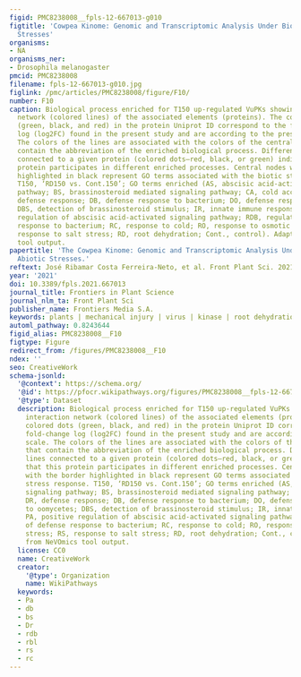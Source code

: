 ```yaml
---
figid: PMC8238008__fpls-12-667013-g010
figtitle: 'Cowpea Kinome: Genomic and Transcriptomic Analysis Under Biotic and Abiotic
  Stresses'
organisms:
- NA
organisms_ner:
- Drosophila melanogaster
pmcid: PMC8238008
filename: fpls-12-667013-g010.jpg
figlink: /pmc/articles/PMC8238008/figure/F10/
number: F10
caption: Biological process enriched for T150 up-regulated VuPKs showing the interaction
  network (colored lines) of the associated elements (proteins). The colored dots
  (green, black, and red) in the protein Uniprot ID correspond to the fold-change
  log (log2FC) found in the present study and are according to the presented scale.
  The colors of the lines are associated with the colors of the central nodes that
  contain the abbreviation of the enriched biological process. Different colored lines
  connected to a given protein (colored dots—red, black, or green) indicate that this
  protein participates in different enriched processes. Central nodes with the border
  highlighted in black represent GO terms associated with the biotic stress response.
  T150, ‘RD150 vs. Cont.150’; GO terms enriched (AS, abscisic acid-activated signaling
  pathway; BS, brassinosteroid mediated signaling pathway; CA, cold acclimation; DR,
  defense response; DB, defense response to bacterium; DO, defense response to oomycetes;
  DBS, detection of brassinosteroid stimulus; IR, innate immune response; PA, positive
  regulation of abscisic acid-activated signaling pathway; RDB, regulation of defense
  response to bacterium; RC, response to cold; RO, response to osmotic stress; RS,
  response to salt stress; RD, root dehydration; Cont., control). Adapted from NeVOmics
  tool output.
papertitle: 'The Cowpea Kinome: Genomic and Transcriptomic Analysis Under Biotic and
  Abiotic Stresses.'
reftext: José Ribamar Costa Ferreira-Neto, et al. Front Plant Sci. 2021;12:667013.
year: '2021'
doi: 10.3389/fpls.2021.667013
journal_title: Frontiers in Plant Science
journal_nlm_ta: Front Plant Sci
publisher_name: Frontiers Media S.A.
keywords: plants | mechanical injury | virus | kinase | root dehydration
automl_pathway: 0.8243644
figid_alias: PMC8238008__F10
figtype: Figure
redirect_from: /figures/PMC8238008__F10
ndex: ''
seo: CreativeWork
schema-jsonld:
  '@context': https://schema.org/
  '@id': https://pfocr.wikipathways.org/figures/PMC8238008__fpls-12-667013-g010.html
  '@type': Dataset
  description: Biological process enriched for T150 up-regulated VuPKs showing the
    interaction network (colored lines) of the associated elements (proteins). The
    colored dots (green, black, and red) in the protein Uniprot ID correspond to the
    fold-change log (log2FC) found in the present study and are according to the presented
    scale. The colors of the lines are associated with the colors of the central nodes
    that contain the abbreviation of the enriched biological process. Different colored
    lines connected to a given protein (colored dots—red, black, or green) indicate
    that this protein participates in different enriched processes. Central nodes
    with the border highlighted in black represent GO terms associated with the biotic
    stress response. T150, ‘RD150 vs. Cont.150’; GO terms enriched (AS, abscisic acid-activated
    signaling pathway; BS, brassinosteroid mediated signaling pathway; CA, cold acclimation;
    DR, defense response; DB, defense response to bacterium; DO, defense response
    to oomycetes; DBS, detection of brassinosteroid stimulus; IR, innate immune response;
    PA, positive regulation of abscisic acid-activated signaling pathway; RDB, regulation
    of defense response to bacterium; RC, response to cold; RO, response to osmotic
    stress; RS, response to salt stress; RD, root dehydration; Cont., control). Adapted
    from NeVOmics tool output.
  license: CC0
  name: CreativeWork
  creator:
    '@type': Organization
    name: WikiPathways
  keywords:
  - Pa
  - db
  - bs
  - Dr
  - rdb
  - rbl
  - rs
  - rc
---
```

